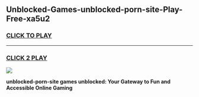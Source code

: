 
## Unblocked-Games-unblocked-porn-site-Play-Free-xa5u2
<h3>
<a href="https://premium76.site?title=unblocked-porn-site&ref=23A">CLICK TO PLAY</a></h3>
<hr>

<h3>
<a href="https://premium76.site?title=unblocked-porn-site&ref=23A">CLICK 2 PLAY</a>
  
</h3>

<a href="https://premium76.site?title=unblocked-porn-site&ref=23A"><img src="https://clearcache.store/games.png"></a>


**unblocked-porn-site games unblocked: Your Gateway to Fun and Accessible Online Gaming**

